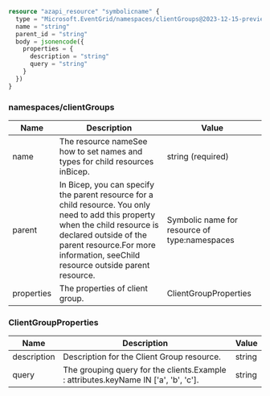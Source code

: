 ```terraform
resource "azapi_resource" "symbolicname" {
  type = "Microsoft.EventGrid/namespaces/clientGroups@2023-12-15-preview"
  name = "string"
  parent_id = "string"
  body = jsonencode({
    properties = {
      description = "string"
      query = "string"
    }
  })
}

```

### namespaces/clientGroups

| Name | Description | Value |
|-|-|-|
| name | The resource nameSee how to set names and types for child resources inBicep. | string (required) |
| parent | In Bicep, you can specify the parent resource for a child resource. You only need to add this property when the child resource is declared outside of the parent resource.For more information, seeChild resource outside parent resource. | Symbolic name for resource of type:namespaces |
| properties | The properties of client group. | ClientGroupProperties |


### ClientGroupProperties

| Name | Description | Value |
|-|-|-|
| description | Description for the Client Group resource. | string |
| query | The grouping query for the clients.Example : attributes.keyName IN ['a', 'b', 'c']. | string |


